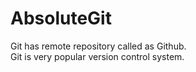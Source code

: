 # AbsoluteGit
Git has remote repository called as Github. <br>
Git is very popular version control system.
